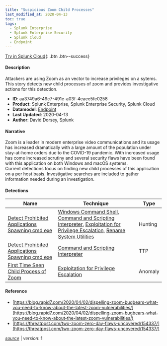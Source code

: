 ```yaml
---
title: "Suspicious Zoom Child Processes"
last_modified_at: 2020-04-13
toc: true
tags:
  - Splunk Enterprise
  - Splunk Enterprise Security
  - Splunk Cloud
  - Endpoint
---
```


[Try in Splunk Cloud](#https://www.splunk.com/en_us/software/splunk-cloud-platform.html){: .btn .btn--success}

#### Description

Attackers are using Zoom as an vector to increase privileges on a sytems. This story detects new child processes of zoom and provides investigative actions for this detection.

- **ID**: aa3749a6-49c7-491e-a03f-4eaee5fe0258
- **Product**: Splunk Enterprise, Splunk Enterprise Security, Splunk Cloud
- **Datamodel**: [Endpoint](https://docs.splunk.com/Documentation/CIM/latest/User/Endpoint)
- **Last Updated**: 2020-04-13
- **Author**: David Dorsey, Splunk

#### Narrative

Zoom is a leader in modern enterprise video communications and its usage has increased dramatically with a large amount of the population under stay-at-home orders due to the COVID-19 pandemic. With increased usage has come increased scrutiny and several security flaws have been found with this application on both Windows and macOS systems.\
Current detections focus on finding new child processes of this application on a per host basis. Investigative searches are included to gather information needed during an investigation.

#### Detections

| Name        | Technique   | Type         |
| ----------- | ----------- |--------------|
| [Detect Prohibited Applications Spawning cmd exe](/endpoint/detect_prohibited_applications_spawning_cmd_exe/) | [Windows Command Shell](/tags/#windows-command-shell), [Command and Scripting Interpreter](/tags/#command-and-scripting-interpreter), [Exploitation for Privilege Escalation](/tags/#exploitation-for-privilege-escalation), [Rename System Utilities](/tags/#rename-system-utilities) | Hunting |
| [Detect Prohibited Applications Spawning cmd exe](/endpoint/detect_prohibited_applications_spawning_cmd_exe/) | [Command and Scripting Interpreter](/tags/#command-and-scripting-interpreter) | TTP |
| [First Time Seen Child Process of Zoom](/endpoint/first_time_seen_child_process_of_zoom/) | [Exploitation for Privilege Escalation](/tags/#exploitation-for-privilege-escalation) | Anomaly |

#### Reference

* [https://blog.rapid7.com/2020/04/02/dispelling-zoom-bugbears-what-you-need-to-know-about-the-latest-zoom-vulnerabilities/](https://blog.rapid7.com/2020/04/02/dispelling-zoom-bugbears-what-you-need-to-know-about-the-latest-zoom-vulnerabilities/)
* [https://threatpost.com/two-zoom-zero-day-flaws-uncovered/154337/](https://threatpost.com/two-zoom-zero-day-flaws-uncovered/154337/)



[*source*](https://github.com/splunk/security_content/tree/develop/stories/suspicious_zoom_child_processes.yml) \| *version*: **1**